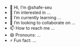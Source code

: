 - 👋 Hi, I’m @shafe-seu
- 👀 I’m interested in ...
- 🌱 I’m currently learning ...
- 💞️ I’m looking to collaborate on ...
- 📫 How to reach me ...
- 😄 Pronouns: ...
- ⚡ Fun fact: ...

<!---
shafe-seu/shafe-seu is a ✨ special ✨ repository because its `README.md` (this file) appears on your GitHub profile.
You can click the Preview link to take a look at your changes.
--->
